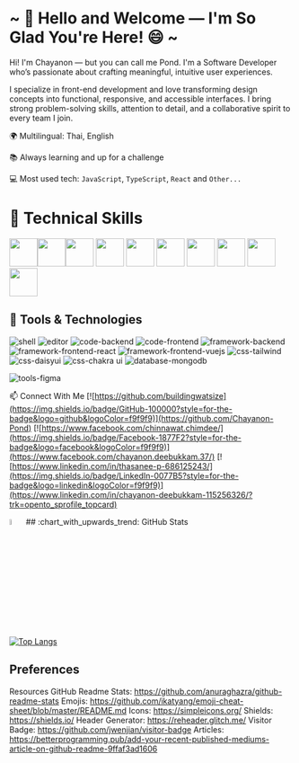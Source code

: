 <!-- ### Hi there 👋 -->

<!--
**Meowmerry/meowmerry** is a ✨ _special_ ✨ repository because its `README.md` (this file) appears on your GitHub profile.

Here are some ideas to get you started:

- 🔭 I’m currently working on ...
- 🌱 I’m currently learning ...
- 👯 I’m looking to collaborate on ...
- 🤔 I’m looking for help with ...
- 💬 Ask me about ...
- 📫 How to reach me: ...
- 😄 Pronouns: ...
- ⚡ Fun fact: ...
-->

# ~  👋 Hello and Welcome — I'm So Glad You're Here!   😄 ~

Hi! I'm Chayanon — but you can call me Pond.
I'm a Software Developer who’s passionate about crafting meaningful, intuitive user experiences.

I specialize in front-end development and love transforming design concepts into functional, responsive, and accessible interfaces. I bring strong problem-solving skills, attention to detail, and a collaborative spirit to every team I join.

🌍 Multilingual: Thai, English

📚 Always learning and up for a challenge

💻 Most used tech: `JavaScript`, `TypeScript`, `React` and `Other...`


<!-- <img src="./asset/code.png" width="80%" /> -->
<!-- #### ~   👯🌱 👯🌱  👯🌱  👯🌱   👯🌱  👯🌱 <img src="./asset/gif.gif" width="200px"/>   👯🌱  👯🌱  👯🌱  👯🌱  👯🌱  👯🌱  ~  -->



# 🧠 Technical Skills
<img src="https://cdn.jsdelivr.net/gh/devicons/devicon/icons/javascript/javascript-original.svg" height="50px"/><img src="https://cdn.jsdelivr.net/gh/devicons/devicon/icons/html5/html5-original.svg" height="50px"/><img src="https://cdn.jsdelivr.net/gh/devicons/devicon/icons/css3/css3-original.svg" height="50px" />
<img src="https://cdn.icon-icons.com/icons2/2107/PNG/512/file_type_typescript_official_icon_130107.png" height="50px" />
<img src="https://cdn.jsdelivr.net/gh/devicons/devicon/icons/react/react-original.svg" height="50px"/>
<img src="https://cdn.jsdelivr.net/gh/devicons/devicon/icons/nextjs/nextjs-original.svg" height="50px" />
<img src="https://cdn.icon-icons.com/icons2/2107/PNG/512/file_type_mongo_icon_130383.png" height="50px" />
<img src="https://cdn.icon-icons.com/icons2/2699/PNG/512/tailwindcss_logo_icon_167923.png" height="50px" />
<img src="https://cdn.icon-icons.com/icons2/2699/PNG/512/golang_logo_icon_171073.png" height="50px" />
<img src="https://cdn.icon-icons.com/icons2/2415/PNG/512/postgresql_plain_logo_icon_146389.png" height="50px" />

## 🧰 Tools & Technologies

![shell](https://img.shields.io/badge/Shell-iTerm2-informational?style=for-the-badge&logo=iterm2&logoColor=f9f9f9&color=001634)
![editor](https://img.shields.io/badge/Editor-VSCode-information?style=for-the-badge&logo=visual-studio&logoColor=f9f9f9&color=001634)
![code-backend](https://img.shields.io/badge/Code-Golang-informational?style=for-the-badge&logo=go&logoColor=f9f9f9&color=001634)
![code-frontend](https://img.shields.io/badge/Code-JavaScript-informational?style=for-the-badge&logo=javascript&logoColor=f9f9f9&color=001634)
![framework-backend](https://img.shields.io/badge/Framework-GoFiber-informational?style=for-the-badge&logo=go&logoColor=f9f9f9&color=001634)
![framework-frontend-react](https://img.shields.io/badge/Framework-ReactJS-informational?style=for-the-badge&logo=react&logoColor=f9f9f9&color=001634)
![framework-frontend-vuejs](https://img.shields.io/badge/Framework-Vue.js-informational?style=for-the-badge&logo=vue.js&logoColor=f9f9f9&color=001634)
![css-tailwind](https://img.shields.io/badge/CSS-Tailwind-informational?style=for-the-badge&logo=tailwindcss&logoColor=f9f9f9&color=001634)
![css-daisyui](https://img.shields.io/badge/CSS-PrimeReact-informational?style=for-the-badge&logo=css3&logoColor=f9f9f9&color=001634)
![css-chakra ui](https://img.shields.io/badge/CSS-Vuetify-informational?style=for-the-badge&logo=vuetify&logoColor=f9f9f9&color=001634)
![database-mongodb](https://img.shields.io/badge/Database-MongoDB-informational?style=for-the-badge&logo=mongodb&logoColor=f9f9f9&color=001634)
<!-- ![tools-sonarqube](https://img.shields.io/badge/Tools-SonarQube-informational?style=for-the-badge&logo=sonarqube&logoColor=f9f9f9&color=001634) -->
![tools-figma](https://img.shields.io/badge/Tools-Figma-informational?style=for-the-badge&logo=figma&logoColor=f9f9f9&color=001634)



📫 Connect With Me
[![https://github.com/buildingwatsize](https://img.shields.io/badge/GitHub-100000?style=for-the-badge&logo=github&logoColor=f9f9f9)](https://github.com/Chayanon-Pond)
[![https://www.facebook.com/chinnawat.chimdee/](https://img.shields.io/badge/Facebook-1877F2?style=for-the-badge&logo=facebook&logoColor=f9f9f9)](https://www.facebook.com/chayanon.deebukkam.37/)
[![https://www.linkedin.com/in/thasanee-p-686125243/](https://img.shields.io/badge/LinkedIn-0077B5?style=for-the-badge&logo=linkedin&logoColor=f9f9f9)](https://www.linkedin.com/in/chayanon-deebukkam-115256326/?trk=opento_sprofile_topcard)




<img src="./asset/giphy.gif" width="5%" /> 
## :chart_with_upwards_trend: GitHub Stats

[![Top Langs](https://github-readme-stats.vercel.app/api/top-langs/?username=meowmerry&layout=compact&hide=css&langs_count,reactjs,typeScript=15&title_color=f9f9f9&text_color=CFDAFF&bg_color=001634&icon_color=EBF6FF)](https://github.com/Meowmerry/Meowmerry)

## Preferences


<!-- Images -->
[cover]: https://raw.githubusercontent.com/buildingwatsize/buildingwatsize/main/assets/cover.png

Resources
GitHub Readme Stats: https://github.com/anuraghazra/github-readme-stats
Emojis: https://github.com/ikatyang/emoji-cheat-sheet/blob/master/README.md
Icons: https://simpleicons.org/
Shields: https://shields.io/
Header Generator: https://reheader.glitch.me/
Visitor Badge: https://github.com/jwenjian/visitor-badge
Articles: https://betterprogramming.pub/add-your-recent-published-mediums-article-on-github-readme-9ffaf3ad1606



